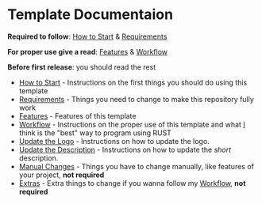 # Template Documentaion

**Required to follow**: [How to Start](template/START.md) &
[Requirements](template/REQ.md)

**For proper use give a read**: [Features](template/FEATURES.md) &
[Workflow](template/WORKFLOW.md)

**Before first release**: you should read the rest

- [How to Start](template/START.md) - Instructions on the first things you
  should do using this template
- [Requirements](template/REQ.md) - Things you need to change to make this
  repository fully work
- [Features](template/FEATURES.md) - Features of this template
- [Workflow](template/WORKFLOW.md) - Instructions on the proper use of this
  template and what [I](https://github.com/Obscurely) think is the "best" way to
  program using RUST
- [Update the Logo](template/UPDATE_LOGO.md) - Instructions on how to update the
  logo.
- [Update the Description](template/UPDATE_DESC.md) - Instructions on how to
  update the _short_ description.
- [Manual Changes](template/MANUAL.md) - Things you have to change manually,
  like features of your project, **not required**
- [Extras](template/EXTRAS.md) - Extra things to change if you wanna follow my
  [Workflow](template/WORKFLOW.md), **not required**
